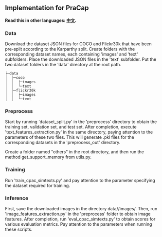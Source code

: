 ## Implementation for PraCap

**Read this in other languages: [中文](readme_zh.md).**

### Data

Download the dataset JSON files for COCO and Flickr30k that have been pre-split according to the Karparthy split. Create folders with the corresponding dataset names, each containing 'images' and 'text' subfolders. Place the downloaded JSON files in the 'text' subfolder. Put the two dataset folders in the 'data' directory at the root path.


```
├─data
│  ├─coco
│  │  ├─images
│  │  └─text
│  ├─flickr30k
│  │  ├─images
│  │  └─text
```

### Preprocess

Start by running 'dataset_split.py' in the 'preprocess' directory to obtain the training set, validation set, and test set. After completion, execute 'text_features_extraction.py' in the same directory, paying attention to the parameters of these two files. This will generate .pkl files for the corresponding datasets in the 'preprocess_out' directory.

Create a folder named "others" in the root directory, and then run the method get_support_memory from utils.py.

### Training

Run 'train_cpac_simtexts.py' and pay attention to the parameter specifying the dataset required for training.


### Inference

First, save the downloaded images in the directory data/<dataset name>/images/. Then, run 'image_features_extraction.py' in the 'preprocess' folder to obtain image features. After completion, run 'eval_cpac_simtexts.py' to obtain scores for various evaluation metrics. Pay attention to the parameters when running these scripts.
